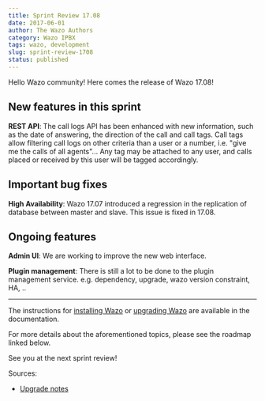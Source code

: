 ```yaml
---
title: Sprint Review 17.08
date: 2017-06-01
author: The Wazo Authors
category: Wazo IPBX
tags: wazo, development
slug: sprint-review-1708
status: published
---
```


Hello Wazo community! Here comes the release of Wazo 17.08!

New features in this sprint
---------------------------

**REST API**: The call logs API has been enhanced with new information, such as the date of answering, the direction of the call and call tags. Call tags allow filtering call logs on other criteria than a user or a number, i.e. "give me the calls of all agents"... Any tag may be attached to any user, and calls placed or received by this user will be tagged accordingly.


Important bug fixes
-------------------

**High Availability**: Wazo 17.07 introduced a regression in the replication of database between master and slave. This issue is fixed in 17.08.


Ongoing features
----------------

**Admin UI**: We are working to improve the new web interface.

**Plugin management**: There is still a lot to be done to the plugin management service. e.g. dependency, upgrade, wazo version constraint, HA, ..

---

The instructions for [installing Wazo](/uc-doc/installation/install-system) or [upgrading Wazo](/uc-doc/upgrade/introduction) are available in the documentation.

For more details about the aforementioned topics, please see the roadmap linked below.

See you at the next sprint review!

Sources:

* [Upgrade notes](http://wazo.readthedocs.io/en/wazo-17.08/upgrade/upgrade.html#upgrade-notes)
